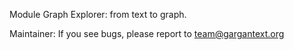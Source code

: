 Module Graph Explorer: from text to graph.

Maintainer: If you see bugs, please report to team@gargantext.org
